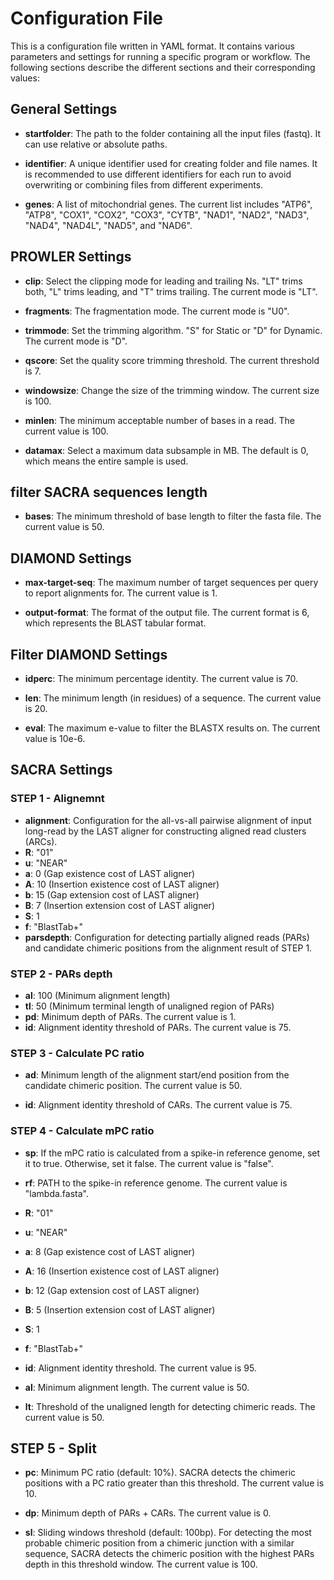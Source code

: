 # Configuration File

This is a configuration file written in YAML format. It contains various parameters and settings for running a specific program or workflow. The following sections describe the different sections and their corresponding values:

## General Settings
- **startfolder**: The path to the folder containing all the input files (fastq). It can use relative or absolute paths. 

- **identifier**: A unique identifier used for creating folder and file names. It is recommended to use different identifiers for each run to avoid overwriting or combining files from different experiments. 

- **genes**: A list of mitochondrial genes. The current list includes "ATP6", "ATP8", "COX1", "COX2", "COX3", "CYTB", "NAD1", "NAD2", "NAD3", "NAD4", "NAD4L", "NAD5", and "NAD6".

## PROWLER Settings
- **clip**: Select the clipping mode for leading and trailing Ns. "LT" trims both, "L" trims leading, and "T" trims trailing. The current mode is "LT".

- **fragments**: The fragmentation mode. The current mode is "U0".

- **trimmode**: Set the trimming algorithm. "S" for Static or "D" for Dynamic. The current mode is "D".

- **qscore**: Set the quality score trimming threshold. The current threshold is 7.

- **windowsize**: Change the size of the trimming window. The current size is 100.

- **minlen**: The minimum acceptable number of bases in a read. The current value is 100.

- **datamax**: Select a maximum data subsample in MB. The default is 0, which means the entire sample is used.

## filter SACRA sequences length
- **bases**: The minimum threshold of base length to filter the fasta file. The current value is 50.

## DIAMOND Settings
- **max-target-seq**: The maximum number of target sequences per query to report alignments for. The current value is 1.

- **output-format**: The format of the output file. The current format is 6, which represents the BLAST tabular format.

## Filter DIAMOND Settings
- **idperc**: The minimum percentage identity. The current value is 70.

- **len**: The minimum length (in residues) of a sequence. The current value is 20.

- **eval**: The maximum e-value to filter the BLASTX results on. The current value is 10e-6.

## SACRA Settings
### STEP 1 - Alignemnt
- **alignment**: Configuration for the all-vs-all pairwise alignment of input long-read by the LAST aligner for constructing aligned read clusters (ARCs).
- **R**: "01"
- **u**: "NEAR"
- **a**: 0 (Gap existence cost of LAST aligner)
- **A**: 10 (Insertion existence cost of LAST aligner)
- **b**: 15 (Gap extension cost of LAST aligner)
- **B**: 7 (Insertion extension cost of LAST aligner)
- **S**: 1
- **f**: "BlastTab+"
- **parsdepth**: Configuration for detecting partially aligned reads (PARs) and candidate chimeric positions from the alignment result of STEP 1.

### STEP 2 - PARs depth
  - **al**: 100 (Minimum alignment length)
  - **tl**: 50 (Minimum terminal length of unaligned region of PARs)
  - **pd**: Minimum depth of PARs. The current value is 1.
  - **id**: Alignment identity threshold of PARs. The current value is 75.

### STEP 3 - Calculate PC ratio
- **ad**: Minimum length of the alignment start/end position from the candidate chimeric position. The current value is 50.

- **id**: Alignment identity threshold of CARs. The current value is 75.

### STEP 4 - Calculate mPC ratio    
- **sp**: If the mPC ratio is calculated from a spike-in reference genome, set it to true. Otherwise, set it false. The current value is "false".

- **rf**: PATH to the spike-in reference genome. The current value is "lambda.fasta".

- **R**: "01"
- **u**: "NEAR"
- **a**: 8 (Gap existence cost of LAST aligner)
- **A**: 16 (Insertion existence cost of LAST aligner)
- **b**: 12 (Gap extension cost of LAST aligner)
- **B**: 5 (Insertion extension cost of LAST aligner)
- **S**: 1
- **f**: "BlastTab+"
- **id**: Alignment identity threshold. The current value is 95.
- **al**: Minimum alignment length. The current value is 50.
- **lt**: Threshold of the unaligned length for detecting chimeric reads. The current value is 50.

## STEP 5 - Split
- **pc**: Minimum PC ratio (default: 10%). SACRA detects the chimeric positions with a PC ratio greater than this threshold. The current value is 10.

- **dp**: Minimum depth of PARs + CARs. The current value is 0.

- **sl**: Sliding windows threshold (default: 100bp). For detecting the most probable chimeric position from a chimeric junction with a similar sequence, SACRA detects the chimeric position with the highest PARs depth in this threshold window. The current value is 100.

